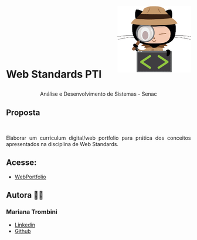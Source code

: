 <img src="./assets/octocat.png" width="200"  align="right" >
<br>
<br>
<br>
<br>
  <h1 align="center">
    <br>
    <p align="left">Web Standards PTI<p>
  </h1>
      <p align="center">Análise e Desenvolvimento de Sistemas - Senac<p>

## Proposta

<br>

<p align="justify">
Elaborar um curriculum digital/web portfolio para prática dos conceitos apresentados na disciplina de Web Standards.

<br>

## Acesse:

- [WebPortfolio](https://maritrombini.github.io/web-portfolio-senac)
  <br>

## Autora 👩‍💻

### Mariana Trombini

- [Linkedin](https://www.linkedin.com/in/mariana--trombini/)
- [Github](https://github.com/maritrombini)
